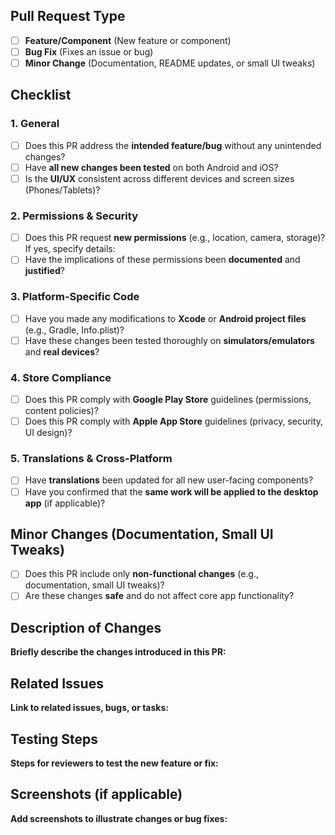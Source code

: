 ## Pull Request Type
- [ ] **Feature/Component** (New feature or component)
- [ ] **Bug Fix** (Fixes an issue or bug)
- [ ] **Minor Change** (Documentation, README updates, or small UI tweaks)

## Checklist

### 1. General
- [ ] Does this PR address the **intended feature/bug** without any unintended changes?
- [ ] Have **all new changes been tested** on both Android and iOS?
- [ ] Is the **UI/UX** consistent across different devices and screen sizes (Phones/Tablets)?

### 2. Permissions & Security
- [ ] Does this PR request **new permissions** (e.g., location, camera, storage)? If yes, specify details:
- [ ] Have the implications of these permissions been **documented** and **justified**?

### 3. Platform-Specific Code
- [ ] Have you made any modifications to **Xcode** or **Android project files** (e.g., Gradle, Info.plist)?
- [ ] Have these changes been tested thoroughly on **simulators/emulators** and **real devices**?
      
### 4. Store Compliance
- [ ] Does this PR comply with **Google Play Store** guidelines (permissions, content policies)?
- [ ] Does this PR comply with **Apple App Store** guidelines (privacy, security, UI design)?

### 5. Translations & Cross-Platform
- [ ] Have **translations** been updated for all new user-facing components?
- [ ] Have you confirmed that the **same work will be applied to the desktop app** (if applicable)?

## Minor Changes (Documentation, Small UI Tweaks)
- [ ] Does this PR include only **non-functional changes** (e.g., documentation, small UI tweaks)?
- [ ] Are these changes **safe** and do not affect core app functionality?

## Description of Changes
**Briefly describe the changes introduced in this PR:**

## Related Issues
**Link to related issues, bugs, or tasks:**

## Testing Steps
**Steps for reviewers to test the new feature or fix:**

## Screenshots (if applicable)
**Add screenshots to illustrate changes or bug fixes:**
